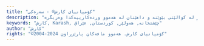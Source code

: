 ```yaml
---
title: "کۆمپانیای کارش® - سەرەکی"
description: "کۆمپانیای کارش بناسە، پێشەنگ لە بواری کەلوپەلی ناوماڵ و دیزاینی ماڵەوە لە ساڵی ٢٠٠٤ەوە. بە پێنج کارگەی بەرهەمهێنان لە تورکیا و هەولێر، ئێمە کەلوپەلی ناوماڵی تایبەت، ڕووکاری ئەلەباستەر، دەرگای تایبەت و زۆر شتی تر دروست دەکەین. سەردانی یازدە لقەکەمان بکە لە سەرتاسەری عێراق و چێژ لە کوالێتی بێوێنە و داهێنان لە هەموو وردەکارییەکدا وەربگرە."
keywords: "کارش, Karash, چێشتخانە, هەولێر, کوردستان, عێراق"
author: "کارش"
rights: "©2004-2024 کۆمپانیای کارش. هەموو مافەکان پارێزراون"
---
```

